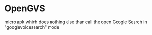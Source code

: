 # OpenGVS
micro apk which does nothing else than call the open Google Search in "googlevoicesearch" mode

